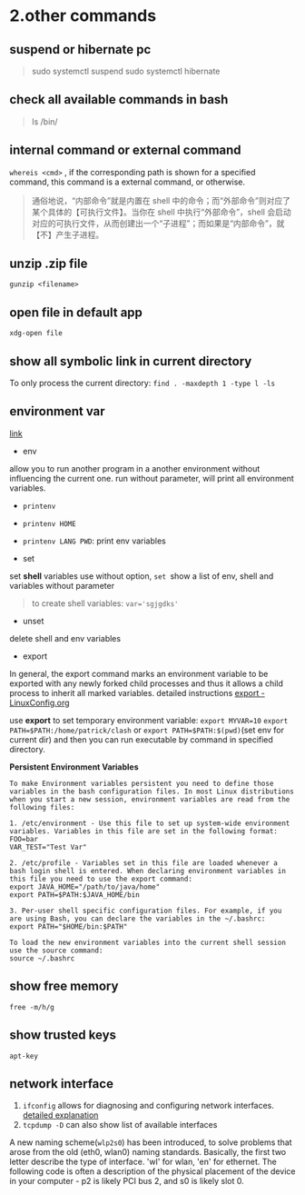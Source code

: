 2.other commands
========================

suspend or hibernate pc
---
> sudo systemctl suspend
> sudo systemctl hibernate

check all available commands in bash
---
> ls /bin/

internal command or external command
---
`whereis <cmd>` , if the corresponding path is shown for a specified command, this command is a external command, or otherwise.

> 通俗地说，“内部命令”就是内置在 shell 中的命令；而“外部命令”则对应了某个具体的【可执行文件】。当你在 shell 中执行“外部命令”，shell 会启动对应的可执行文件，从而创建出一个“子进程”；而如果是“内部命令”，就【不】产生子进程。


unzip .zip file
---
`gunzip <filename>`


open file in default app
---
`xdg-open file`

show all symbolic link in current directory
---
To only process the current directory:
`find . -maxdepth 1 -type l -ls`

environment var 
---
[link](note://environment_variables)

* env

allow you to run another program in a another environment without influencing the current one.
run without parameter, will print all environment variables.

* `printenv`
* `printenv HOME`
* `printenv LANG PWD`: print env variables

* set

set  **shell** variables
use without option, `set `show a list of env, shell and variables without parameter
> to create shell variables: `var='sgjgdks'`

* unset

delete shell and env variables

* export

In general, the export command marks an environment variable to be exported with any newly forked child processes and thus it allows a child process to inherit all marked variables. 
detailed instructions [export - LinuxConfig.org](https://linuxconfig.org/learning-linux-commands-export)

use **export** to set temporary environment variable:
`export MYVAR=10`
`export PATH=$PATH:/home/patrick/clash` or `export PATH=$PATH:$(pwd)`(set env for current dir)
and then you can run executable by command in specified directory.

__Persistent Environment Variables__
```
To make Environment variables persistent you need to define those variables in the bash configuration files. In most Linux distributions when you start a new session, environment variables are read from the following files:

1. /etc/environment - Use this file to set up system-wide environment variables. Variables in this file are set in the following format:
FOO=bar
VAR_TEST="Test Var"

2. /etc/profile - Variables set in this file are loaded whenever a bash login shell is entered. When declaring environment variables in this file you need to use the export command:
export JAVA_HOME="/path/to/java/home"
export PATH=$PATH:$JAVA_HOME/bin

3. Per-user shell specific configuration files. For example, if you are using Bash, you can declare the variables in the ~/.bashrc:
export PATH="$HOME/bin:$PATH"

To load the new environment variables into the current shell session use the source command:
source ~/.bashrc
```

show free memory
---
`free -m/h/g`

show trusted keys
---
`apt-key`



network interface
---

1. `ifconfig` allows for diagnosing and configuring network interfaces.
[detailed explanation](https://goinbigdata.com/demystifying-ifconfig-and-network-interfaces-in-linux/)
2. `tcpdump -D` can also show list of available interfaces

A new naming scheme(`wlp2s0`) has been introduced, to solve problems that arose from the old (eth0, wlan0) naming standards.
Basically, the first two letter describe the type of interface. 'wl' for wlan, 'en' for ethernet. The following code is often a description of the physical placement of the device in your computer - p2 is likely PCI bus 2, and s0 is likely slot 0.